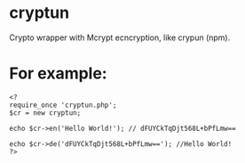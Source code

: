 # cryptun
Crypto wrapper with Mcrypt ecncryption, like crypun (npm).

For example:
=====
```
<?
require_once 'cryptun.php';
$cr = new cryptun;

echo $cr->en('Hello World!'); // dFUYCkTqDjt568L+bPfLmw==

echo $cr->de('dFUYCkTqDjt568L+bPfLmw=='); //Hello World!
?>
```
